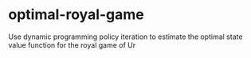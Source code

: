 # optimal-royal-game
Use dynamic programming policy iteration to estimate the optimal state value function for the royal game of Ur
